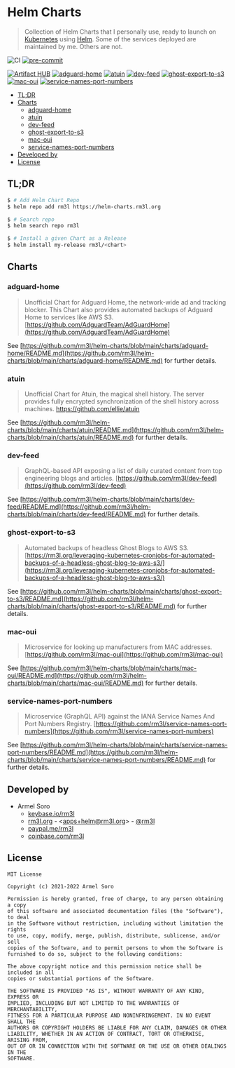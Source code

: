 <h1>Helm Charts</h1>

> Collection of Helm Charts that I personally use, ready to launch on [Kubernetes](https://kubernetes.io/) using [Helm](https://helm.sh/).
> Some of the services deployed are maintained by me. Others are not.

![CI](https://github.com/rm3l/helm-charts/workflows/CI/badge.svg)
[![pre-commit](https://img.shields.io/badge/pre--commit-enabled-brightgreen?logo=pre-commit&logoColor=white)](https://github.com/pre-commit/pre-commit)

[![Artifact HUB](https://img.shields.io/endpoint?url=https://artifacthub.io/badge/repository/rm3l)](https://artifacthub.io/packages/search?repo=rm3l)
[![adguard-home](https://img.shields.io/badge/adguard--home-0.15.0-blue)](https://artifacthub.io/packages/helm/rm3l/adguard-home)
[![atuin](https://img.shields.io/badge/atuin-0.8.0-blue)](https://artifacthub.io/packages/helm/rm3l/atuin)
[![dev-feed](https://img.shields.io/badge/dev--feed-2.4.0-blue)](https://artifacthub.io/packages/helm/rm3l/dev-feed)
[![ghost-export-to-s3](https://img.shields.io/badge/ghost--export--to--s3-0.26.0-blue)](https://artifacthub.io/packages/helm/rm3l/ghost-export-to-s3)
[![mac-oui](https://img.shields.io/badge/mac--oui-1.24.0-blue)](https://artifacthub.io/packages/helm/rm3l/mac-oui)
[![service-names-port-numbers](https://img.shields.io/badge/service--names--port--numbers-0.26.0-blue)](https://artifacthub.io/packages/helm/rm3l/service-names-port-numbers)

- [TL;DR](#tldr)
- [Charts](#charts)
  - [adguard-home](#adguard-home)
  - [atuin](#atuin)
  - [dev-feed](#dev-feed)
  - [ghost-export-to-s3](#ghost-export-to-s3)
  - [mac-oui](#mac-oui)
  - [service-names-port-numbers](#service-names-port-numbers)
- [Developed by](#developed-by)
- [License](#license)

## TL;DR

```bash
$ # Add Helm Chart Repo
$ helm repo add rm3l https://helm-charts.rm3l.org

$ # Search repo
$ helm search repo rm3l

$ # Install a given Chart as a Release
$ helm install my-release rm3l/<chart>
```

## Charts

### adguard-home

> Unofficial Chart for Adguard Home, the network-wide ad and tracking blocker.
> This Chart also provides automated backups of Adguard Home to services like AWS S3.
> [https://github.com/AdguardTeam/AdGuardHome](https://github.com/AdguardTeam/AdGuardHome)

See [https://github.com/rm3l/helm-charts/blob/main/charts/adguard-home/README.md](https://github.com/rm3l/helm-charts/blob/main/charts/adguard-home/README.md) for further details.

### atuin

> Unofficial Chart for Atuin, the magical shell history.
> The server provides fully encrypted synchronization of the shell history across machines.
> https://github.com/ellie/atuin

See [https://github.com/rm3l/helm-charts/blob/main/charts/atuin/README.md](https://github.com/rm3l/helm-charts/blob/main/charts/atuin/README.md) for further details.

### dev-feed

> GraphQL-based API exposing a list of daily curated content from top engineering blogs and articles.
> [https://github.com/rm3l/dev-feed](https://github.com/rm3l/dev-feed)

See [https://github.com/rm3l/helm-charts/blob/main/charts/dev-feed/README.md](https://github.com/rm3l/helm-charts/blob/main/charts/dev-feed/README.md) for further details.

### ghost-export-to-s3

> Automated backups of headless Ghost Blogs to AWS S3.
> [https://rm3l.org/leveraging-kubernetes-cronjobs-for-automated-backups-of-a-headless-ghost-blog-to-aws-s3/](https://rm3l.org/leveraging-kubernetes-cronjobs-for-automated-backups-of-a-headless-ghost-blog-to-aws-s3/)

See [https://github.com/rm3l/helm-charts/blob/main/charts/ghost-export-to-s3/README.md](https://github.com/rm3l/helm-charts/blob/main/charts/ghost-export-to-s3/README.md) for further details.

### mac-oui

> Microservice for looking up manufacturers from MAC addresses.
> [https://github.com/rm3l/mac-oui](https://github.com/rm3l/mac-oui)

See [https://github.com/rm3l/helm-charts/blob/main/charts/mac-oui/README.md](https://github.com/rm3l/helm-charts/blob/main/charts/mac-oui/README.md) for further details.

### service-names-port-numbers

> Microservice (GraphQL API) against the IANA Service Names And Port Numbers Registry.
> [https://github.com/rm3l/service-names-port-numbers](https://github.com/rm3l/service-names-port-numbers)

See [https://github.com/rm3l/helm-charts/blob/main/charts/service-names-port-numbers/README.md](https://github.com/rm3l/helm-charts/blob/main/charts/service-names-port-numbers/README.md) for further details.


## Developed by

* Armel Soro
  * [keybase.io/rm3l](https://keybase.io/rm3l)
  * [rm3l.org](https://rm3l.org) - &lt;apps+helm@rm3l.org&gt; - [@rm3l](https://twitter.com/rm3l)
  * [paypal.me/rm3l](https://paypal.me/rm3l)
  * [coinbase.com/rm3l](https://www.coinbase.com/rm3l)

## License

    MIT License

    Copyright (c) 2021-2022 Armel Soro

    Permission is hereby granted, free of charge, to any person obtaining a copy
    of this software and associated documentation files (the "Software"), to deal
    in the Software without restriction, including without limitation the rights
    to use, copy, modify, merge, publish, distribute, sublicense, and/or sell
    copies of the Software, and to permit persons to whom the Software is
    furnished to do so, subject to the following conditions:

    The above copyright notice and this permission notice shall be included in all
    copies or substantial portions of the Software.

    THE SOFTWARE IS PROVIDED "AS IS", WITHOUT WARRANTY OF ANY KIND, EXPRESS OR
    IMPLIED, INCLUDING BUT NOT LIMITED TO THE WARRANTIES OF MERCHANTABILITY,
    FITNESS FOR A PARTICULAR PURPOSE AND NONINFRINGEMENT. IN NO EVENT SHALL THE
    AUTHORS OR COPYRIGHT HOLDERS BE LIABLE FOR ANY CLAIM, DAMAGES OR OTHER
    LIABILITY, WHETHER IN AN ACTION OF CONTRACT, TORT OR OTHERWISE, ARISING FROM,
    OUT OF OR IN CONNECTION WITH THE SOFTWARE OR THE USE OR OTHER DEALINGS IN THE
    SOFTWARE.
